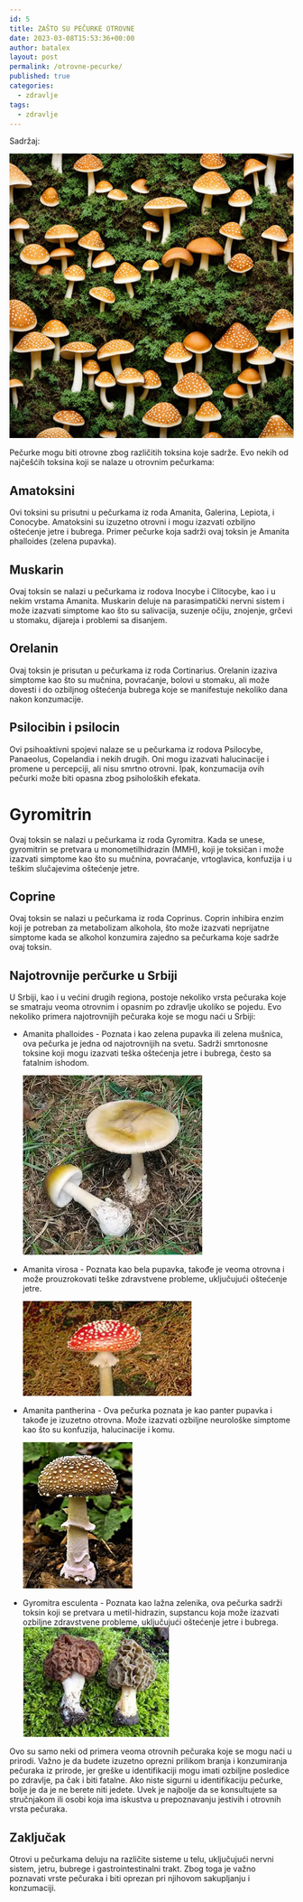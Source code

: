```yaml
---
id: 5
title: ZAŠTO SU PEČURKE OTROVNE
date: 2023-03-08T15:53:36+00:00
author: batalex
layout: post
permalink: /otrovne-pecurke/
published: true
categories:
  - zdravlje
tags:
  - zdravlje
---
```

Sadržaj:


![Pecurke](/wp-content/uploads/2024/05/mashrooms.jpeg)

Pečurke mogu biti otrovne zbog različitih toksina koje sadrže. Evo nekih od najčešćih toksina koji se nalaze u otrovnim pečurkama:

## Amatoksini 

Ovi toksini su prisutni u pečurkama iz roda Amanita, Galerina, Lepiota, i Conocybe. Amatoksini su izuzetno otrovni i mogu izazvati ozbiljno oštećenje jetre i bubrega. Primer pečurke koja sadrži ovaj toksin je Amanita phalloides (zelena pupavka).

## Muskarin 

Ovaj toksin se nalazi u pečurkama iz rodova Inocybe i Clitocybe, kao i u nekim vrstama Amanita. Muskarin deluje na parasimpatički nervni sistem i može izazvati simptome kao što su salivacija, suzenje očiju, znojenje, grčevi u stomaku, dijareja i problemi sa disanjem.

## Orelanin 

Ovaj toksin je prisutan u pečurkama iz roda Cortinarius. Orelanin izaziva simptome kao što su mučnina, povraćanje, bolovi u stomaku, ali može dovesti i do ozbiljnog oštećenja bubrega koje se manifestuje nekoliko dana nakon konzumacije.

## Psilocibin i psilocin

Ovi psihoaktivni spojevi nalaze se u pečurkama iz rodova Psilocybe, Panaeolus, Copelandia i nekih drugih. Oni mogu izazvati halucinacije i promene u percepciji, ali nisu smrtno otrovni. Ipak, konzumacija ovih pečurki može biti opasna zbog psiholoških efekata.

# Gyromitrin

Ovaj toksin se nalazi u pečurkama iz roda Gyromitra. Kada se unese, gyromitrin se pretvara u monometilhidrazin (MMH), koji je toksičan i može izazvati simptome kao što su mučnina, povraćanje, vrtoglavica, konfuzija i u teškim slučajevima oštećenje jetre.

## Coprine 
    
Ovaj toksin se nalazi u pečurkama iz roda Coprinus. Coprin inhibira enzim koji je potreban za metabolizam alkohola, što može izazvati neprijatne simptome kada se alkohol konzumira zajedno sa pečurkama koje sadrže ovaj toksin.

## Najotrovnije perčurke u Srbiji

U Srbiji, kao i u većini drugih regiona, postoje nekoliko vrsta pečuraka koje se smatraju veoma otrovnim i opasnim po zdravlje ukoliko se pojedu. Evo nekoliko primera najotrovnijih pečuraka koje se mogu naći u Srbiji:

* Amanita phalloides - Poznata i kao zelena pupavka ili zelena mušnica, ova pečurka je jedna od najotrovnijih na svetu. Sadrži smrtonosne toksine koji mogu izazvati teška oštećenja jetre i bubrega, često sa fatalnim ishodom.

    ![amanita phalloides](/wp-content/uploads/2024/05/amanita-phalloides.webp)

* Amanita virosa - Poznata kao bela pupavka, takođe je veoma otrovna i može prouzrokovati teške zdravstvene probleme, uključujući oštećenje jetre.

    ![amanita virossa](/wp-content/uploads/2024/05/amanita-virosa.jpeg)

* Amanita pantherina - Ova pečurka poznata je kao panter pupavka i takođe je izuzetno otrovna. Može izazvati ozbiljne neurološke simptome kao što su konfuzija, halucinacije i komu.
  
    ![amanita phanterina](/wp-content/uploads/2024/05/amanita-phanterina.jpeg)  

* Gyromitra esculenta - Poznata kao lažna zelenika, ova pečurka sadrži toksin koji se pretvara u metil-hidrazin, supstancu koja može izazvati ozbiljne zdravstvene probleme, uključujući oštećenje jetre i bubrega.
        ![Gyromitra esculenta](/wp-content/uploads/2024/05/gyromatria-esculenta.jpeg)  


Ovo su samo neki od primera veoma otrovnih pečuraka koje se mogu naći u prirodi. Važno je da budete izuzetno oprezni prilikom branja i konzumiranja pečuraka iz prirode, jer greške u identifikaciji mogu imati ozbiljne posledice po zdravlje, pa čak i biti fatalne. Ako niste sigurni u identifikaciju pečurke, bolje je da je ne berete niti jedete. Uvek je najbolje da se konsultujete sa stručnjakom ili osobi koja ima iskustva u prepoznavanju jestivih i otrovnih vrsta pečuraka.

## Zaključak

Otrovi u pečurkama deluju na različite sisteme u telu, uključujući nervni sistem, jetru, bubrege i gastrointestinalni trakt. Zbog toga je važno poznavati vrste pečuraka i biti oprezan pri njihovom sakupljanju i konzumaciji.

